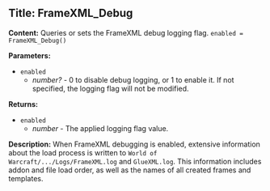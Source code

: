 ## Title: FrameXML_Debug

**Content:**
Queries or sets the FrameXML debug logging flag.
`enabled = FrameXML_Debug()`

**Parameters:**
- `enabled`
  - *number?* - 0 to disable debug logging, or 1 to enable it. If not specified, the logging flag will not be modified.

**Returns:**
- `enabled`
  - *number* - The applied logging flag value.

**Description:**
When FrameXML debugging is enabled, extensive information about the load process is written to `World of Warcraft/.../Logs/FrameXML.log` and `GlueXML.log`. This information includes addon and file load order, as well as the names of all created frames and templates.